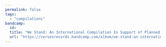 ```yaml
---
permalink: false
tags:
  - "compilations"
bandcamp:
  id:
  title: "We Stand: An International Compilation In Support of Planned Parenthood"
  url: "https://versesrecords.bandcamp.com/album/we-stand-an-international-compilation-in-support-of-planned-parenthood"
---
```

